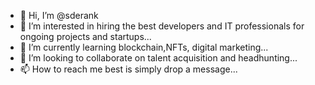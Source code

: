 - 👋 Hi, I’m @sderank
- 👀 I’m interested in hiring the best developers and IT professionals for ongoing projects and startups...
- 🌱 I’m currently learning blockchain,NFTs, digital marketing...
- 💞️ I’m looking to collaborate on talent acquisition and headhunting...
- 📫 How to reach me best is simply drop a message...

<!---
sderank/sderank is a ✨ special ✨ repository because its `README.md` (this file) appears on your GitHub profile.
You can click the Preview link to take a look at your changes.
--->
